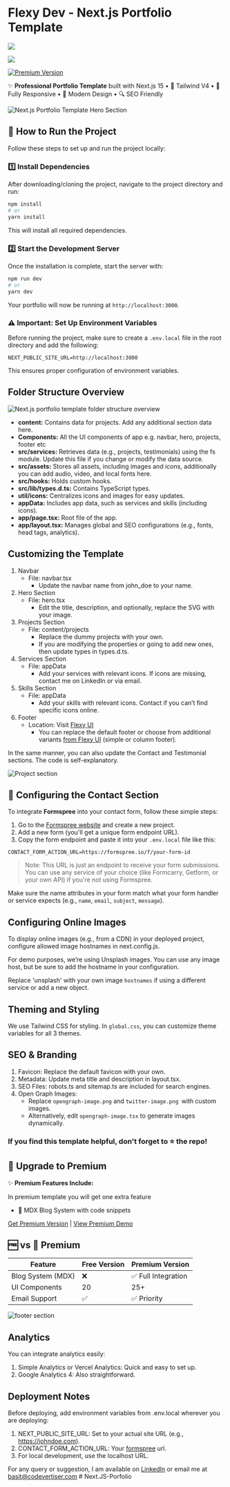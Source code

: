 # Flexy Dev - Next.js Portfolio Template

![](https://badges.frapsoft.com/os/v1/open-source.svg?v=103)

![](https://img.shields.io/badge/license-MIT-blue.svg)

[![Premium Version](https://img.shields.io/badge/PREMIUM_%20VERSION-AVAILABLE-%2300C7B7?style=for-the-badge&logo=stellar&logoColor=white)](https://basit313.gumroad.com/l/nextjs-developer-portfolio-template)

✨ **Professional Portfolio Template** built with Next.js 15 • 🚀 Tailwind V4 • 📱 Fully Responsive • 🎨 Modern Design • 🔍 SEO Friendly

![Next.js Portfolio Template Hero Section](https://ik.imagekit.io/cpnw7c0xpe/Tailwind%20Components/Templates/Flexy%20Dev%20Cover%20New.png?updatedAt=1741812978958)

## 🚀 How to Run the Project

Follow these steps to set up and run the project locally:

### 1️⃣ Install Dependencies

After downloading/cloning the project, navigate to the project directory and run:

```bash
npm install
# or
yarn install
```

This will install all required dependencies.

### 2️⃣ Start the Development Server

Once the installation is complete, start the server with:

```bash
npm run dev
# or
yarn dev
```

Your portfolio will now be running at `http://localhost:3000`.

### ⚠️ Important: Set Up Environment Variables

Before running the project, make sure to create a `.env.local` file in the root directory and add the following:

```env
NEXT_PUBLIC_SITE_URL=http://localhost:3000
```

This ensures proper configuration of environment variables.

## Folder Structure Overview

![Next.js portfolio template folder structure overview](https://ik.imagekit.io/cpnw7c0xpe/Tailwind%20Components/Templates/Folder%20Structure%20Overview.png?updatedAt=1741684501824)

- **content:** Contains data for projects. Add any additional section data here.
- **Components:** All the UI components of app e.g. navbar, hero, projects, footer etc
- **src/services:** Retrieves data (e.g., projects, testimonials) using the fs module. Update this file if you change or modify the data source.
- **src/assets:** Stores all assets, including images and icons, additionally you can add audio, video, and local fonts here.
- **src/hooks:** Holds custom hooks.
- **src/lib/types.d.ts:** Contains TypeScript types.
- **util/icons:** Centralizes icons and images for easy updates.
- **appData:** Includes app data, such as services and skills (including icons).
- **app/page.tsx:** Root file of the app.
- **app/layout.tsx:** Manages global and SEO configurations (e.g., fonts, head tags, analytics).

## Customizing the Template

1. Navbar
   - File: navbar.tsx
     - Update the navbar name from john_doe to your name.
2. Hero Section
   - File: hero.tsx
     - Edit the title, description, and optionally, replace the SVG with your image.
3. Projects Section
   - File: content/projects
     - Replace the dummy projects with your own.
     - If you are modifying the properties or going to add new ones, then update types in types.d.ts.
4. Services Section
   - File: appData
     - Add your services with relevant icons. If icons are missing, contact me on LinkedIn or via email.
5. Skills Section
   - File: appData
     - Add your skills with relevant icons. Contact if you can’t find specific icons online.
6. Footer
   - Location: Visit [Flexy UI](http://flexyui.com/)
     - You can replace the default footer or choose from additional variants [from Flexy UI](http://flexyui.com/) (simple or column footer).

In the same manner, you can also update the Contact and Testimonial sections. The code is self-explanatory.

![Project section](https://ik.imagekit.io/cpnw7c0xpe/Tailwind%20Components/Templates/flexy-dev-portfolio-portfolio.png?updatedAt=1739182152345)

## 📨 Configuring the Contact Section

To integrate **Formspree** into your contact form, follow these simple steps:

1. Go to the [Formspree website](https://formspree.io/) and create a new project.
2. Add a new form (you'll get a unique form endpoint URL).
3. Copy the form endpoint and paste it into your `.env.local` file like this:

```env
CONTACT_FORM_ACTION_URL=https://formspree.io/f/your-form-id
```

> Note: This URL is just an endpoint to receive your form submissions. You can use any service of your choice (like Formcarry, Getform, or your own API) if you're not using Formspree.

Make sure the name attributes in your form match what your form handler or service expects (e.g., `name`, `email`, `subject`, `message`).

## Configuring Online Images

To display online images (e.g., from a CDN) in your deployed project, configure allowed image hostnames in next.config.js.

For demo purposes, we’re using Unsplash images. You can use any image host, but be sure to add the hostname in your configuration.

Replace 'unsplash' with your own image `hostnames` if using a different service or add a new object.

## Theming and Styling

We use Tailwind CSS for styling. In `global.css`, you can customize theme variables for all 3 themes.

## SEO & Branding

1. Favicon: Replace the default favicon with your own.
2. Metadata: Update meta title and description in layout.tsx.
3. SEO Files: robots.ts and sitemap.ts are included for search engines.
4. Open Graph Images:
   - Replace `opengraph-image.png` and `twitter-image.png `with custom images.
   - Alternatively, edit `opengraph-image.tsx` to generate images dynamically.

### If you find this template helpful, don't forget to ⭐️ the repo!

## 💎 Upgrade to Premium

✨ **Premium Features Include:**

In premium template you will get one extra feature

- 📝 MDX Blog System with code snippets

[Get Premium Version](https://basit313.gumroad.com/l/nextjs-developer-portfolio-template) | [View Premium Demo](https://nextjs-dev-portfolio.netlify.app/)

## 🆓 vs 💎 Premium

| **Feature**       | **Free Version** | **Premium Version** |
| ----------------- | ---------------- | ------------------- |
| Blog System (MDX) | ❌               | ✅ Full Integration |
| UI Components     | 20               | 25+                 |
| Email Support     | ✅               | ✅ Priority         |

![footer section](https://ik.imagekit.io/cpnw7c0xpe/Tailwind%20Components/Templates/flexy-dev-footer.png?updatedAt=1741813601842)

## Analytics

You can integrate analytics easily:

1. Simple Analytics or Vercel Analytics: Quick and easy to set up.
2. Google Analytics 4: Also straightforward.

## Deployment Notes

Before deploying, add environment variables from .env.local wherever you are deploying:

1. NEXT_PUBLIC_SITE_URL: Set to your actual site URL (e.g., https://johndoe.com).
1. CONTACT_FORM_ACTION_URL: Your [formspree](https://formspree.io/) url.
1. For local development, use the localhost URL.

For any query or suggestion, I am available on [LinkedIn](https://www.linkedin.com/in/abdulbasitprofile/) or email me at basit@codevertiser.com
#   N e x t . J S - P o r f o l i o  
 